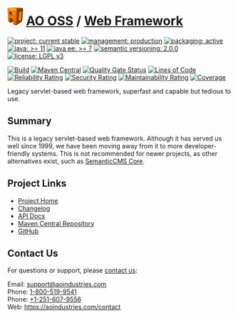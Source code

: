 # [<img src="ao-logo.png" alt="AO Logo" width="35" height="40">](https://github.com/ao-apps) [AO OSS](https://github.com/ao-apps/ao-oss) / [Web Framework](https://github.com/ao-apps/ao-web-framework)

[![project: current stable](https://oss.aoapps.com/ao-badges/project-current-stable.svg)](https://aoindustries.com/life-cycle#project-current-stable)
[![management: production](https://oss.aoapps.com/ao-badges/management-production.svg)](https://aoindustries.com/life-cycle#management-production)
[![packaging: active](https://oss.aoapps.com/ao-badges/packaging-active.svg)](https://aoindustries.com/life-cycle#packaging-active)  
[![java: &gt;= 11](https://oss.aoapps.com/ao-badges/java-11.svg)](https://docs.oracle.com/en/java/javase/11/)
[![java ee: &gt;= 7](https://oss.aoapps.com/ao-badges/javaee-7.svg)](https://docs.oracle.com/javaee/7/)
[![semantic versioning: 2.0.0](https://oss.aoapps.com/ao-badges/semver-2.0.0.svg)](http://semver.org/spec/v2.0.0.html)
[![license: LGPL v3](https://oss.aoapps.com/ao-badges/license-lgpl-3.0.svg)](https://www.gnu.org/licenses/lgpl-3.0)

[![Build](https://github.com/ao-apps/ao-web-framework/workflows/Build/badge.svg?branch=master)](https://github.com/ao-apps/ao-web-framework/actions?query=workflow%3ABuild)
[![Maven Central](https://maven-badges.herokuapp.com/maven-central/com.aoapps/ao-web-framework/badge.svg)](https://maven-badges.herokuapp.com/maven-central/com.aoapps/ao-web-framework)
[![Quality Gate Status](https://sonarcloud.io/api/project_badges/measure?branch=master&project=com.aoapps%3Aao-web-framework&metric=alert_status)](https://sonarcloud.io/dashboard?branch=master&id=com.aoapps%3Aao-web-framework)
[![Lines of Code](https://sonarcloud.io/api/project_badges/measure?branch=master&project=com.aoapps%3Aao-web-framework&metric=ncloc)](https://sonarcloud.io/component_measures?branch=master&id=com.aoapps%3Aao-web-framework&metric=ncloc)  
[![Reliability Rating](https://sonarcloud.io/api/project_badges/measure?branch=master&project=com.aoapps%3Aao-web-framework&metric=reliability_rating)](https://sonarcloud.io/component_measures?branch=master&id=com.aoapps%3Aao-web-framework&metric=Reliability)
[![Security Rating](https://sonarcloud.io/api/project_badges/measure?branch=master&project=com.aoapps%3Aao-web-framework&metric=security_rating)](https://sonarcloud.io/component_measures?branch=master&id=com.aoapps%3Aao-web-framework&metric=Security)
[![Maintainability Rating](https://sonarcloud.io/api/project_badges/measure?branch=master&project=com.aoapps%3Aao-web-framework&metric=sqale_rating)](https://sonarcloud.io/component_measures?branch=master&id=com.aoapps%3Aao-web-framework&metric=Maintainability)
[![Coverage](https://sonarcloud.io/api/project_badges/measure?branch=master&project=com.aoapps%3Aao-web-framework&metric=coverage)](https://sonarcloud.io/component_measures?branch=master&id=com.aoapps%3Aao-web-framework&metric=Coverage)

Legacy servlet-based web framework, superfast and capable but tedious to use.

## Summary
This is a legacy servlet-based web framework.  Although it has served us well
since 1999, we have been moving away from it to more developer-friendly
systems.  This is not recommended for newer projects, as other alternatives
exist, such as [SemanticCMS Core](https://github.com/ao-apps/semanticcms-core).

## Project Links
* [Project Home](https://oss.aoapps.com/web-framework/)
* [Changelog](https://oss.aoapps.com/web-framework/changelog)
* [API Docs](https://oss.aoapps.com/web-framework/apidocs/)
* [Maven Central Repository](https://search.maven.org/artifact/com.aoapps/ao-web-framework)
* [GitHub](https://github.com/ao-apps/ao-web-framework)

## Contact Us
For questions or support, please [contact us](https://aoindustries.com/contact):

Email: [support@aoindustries.com](mailto:support@aoindustries.com)  
Phone: [1-800-519-9541](tel:1-800-519-9541)  
Phone: [+1-251-607-9556](tel:+1-251-607-9556)  
Web: https://aoindustries.com/contact
